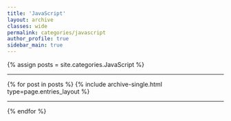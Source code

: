 ```yaml
---
title: 'JavaScript'
layout: archive
classes: wide
permalink: categories/javascript
author_profile: true
sidebar_main: true
---
```


{% assign posts = site.categories.JavaScript %} <hr />
{% for post in posts %} {% include archive-single.html type=page.entries_layout %} <hr/>{% endfor %}

&nbsp;
